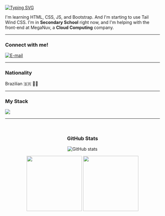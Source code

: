 [![Typing SVG](https://readme-typing-svg.demolab.com?font=Fira+Code&weight=600&size=17&pause=1000&color=BB00B4&random=false&width=435&height=40&lines=Hello%2C+My+name+is+Flávio+F.+Pomin!+%F0%9F%91%BE%F0%9F%93%9A%F0%9F%92%99)](https://git.io/typing-svg)

<p align="left"> I'm learning HTML, CSS, JS, and Bootstrap. And I'm starting to use Tail Wind CSS. I'm in <strong>Secondary School</strong> right now, and I'm helping with the front-end at MegaNuv, a <strong>Cloud Computing</strong> company.</p>

<hr>

<h3 align="left">Connect with me!</h3>

[![E-mail](https://img.shields.io/badge/-Email-000?style=for-the-badge&logo=microsoft-outlook&logoColor=FF00F6&color:FFF)](mailto:flaviofpomin@gmail.com)

<hr>

<h3 align="left">Nationality</h3>
<p align="left">
 Brazilian 🇧🇷 🗿🍷
</p>

<hr>

<h3 align="left">My Stack</h3>

<div align="left">
 <img src="https://skillicons.dev/icons?i=js,html,css,tailwindcss,bootstrap,vscode" /> 
</div>

<hr>

<div align="center"><br>
<h3>GitHub Stats</h3>

![GitHub stats](https://github-readme-streak-stats.herokuapp.com/?user=Fla175&theme=dark&hide_border=false)
<br>

<div style={{display: "flex"}}>
 <img height="180em" src="https://github-readme-stats.vercel.app/api/top-langs/?username=Fla175&layout=compact&theme=dark" />
 
 <img height="180em" src="https://github-readme-stats.vercel.app/api?username=Fla175&show_icons=true&theme=dark" />
</div>
</div>
</div>
